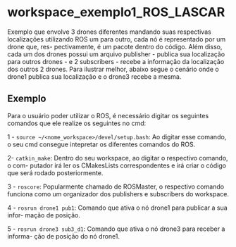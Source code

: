# workspace_exemplo1_ROS_LASCAR
Exemplo que envolve 3 drones diferentes mandando suas respectivas localizações
utilizando ROS um para outro, cada nó é representado por um drone que, res-
pectivamente, é um pacote dentro do código. Além disso, cada um dos drones 
possui um arquivo publisher - publica sua localização para outros drones - e
2 subscribers - recebe a informação da localização dos outros 2 drones. Para
ilustrar melhor, abaixo segue o cenário onde o drone1 publica sua localização
e o drone3 recebe a mesma.

## Exemplo
Para o usuário poder utilizar o ROS, é necessário digitar os seguintes comandos 
que ele realize os seguintes no cmd:

1 - ``source ~/<nome_workspace>/devel/setup.bash``: Ao digitar esse comando, o seu
cmd consegue intepretar os diferentes comandos do ROS.

2- ``catkin_make``: Dentro do seu workspace, ao digitar o respectivo comando, o com-
putador irá ler os CMakesLists correspondentes e irá criar o código que será rodado
posteriormente.

3 - ``roscore``: Popularmente chamado de ROSMaster, o respectivo comando funciona 
como um organizador dos publishers e subscribers do workspace.

4 - ``rosrun drone1 pub1``: Comando que ativa o nó drone1 para publicar a sua infor-
mação de posição.

5 - ``rosrun drone3 sub3_d1``: Comando que ativa o nó drone3 para receber a informa-
ção de posição do nó drone1.
